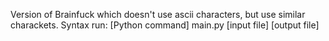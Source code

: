 Version of Brainfuck which doesn't use ascii characters, but use similar charackets.
Syntax run: [Python command] main.py [input file] [output file]
